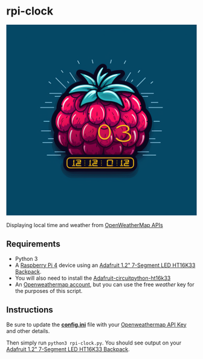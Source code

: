 # rpi-clock

![Vector logo of a Raspberry made to look like it has a digital display and futuristic](rpi-clock-logo.png)

Displaying local time and weather from [OpenWeatherMap APIs](https://openweathermap.org/current/)

## Requirements

- Python 3
- A [Raspberry Pi 4](https://www.raspberrypi.com/products/raspberry-pi-4-model-b/) device using an [Adafruit 1.2" 7-Segment LED HT16K33 Backpack](https://learn.adafruit.com/adafruit-led-backpack/1-2-inch-7-segment-backpack/).
- You will also need to install the [Adafruit-circuitpython-ht16k33](https://github.com/adafruit/Adafruit_CircuitPython_HT16K33)
- An [Openweathermap account](https://home.openweathermap.org/users/sign_up/), but you can use the free _weather_ key for the purposes of this script.

## Instructions

Be sure to update the **[config.ini](config.ini)** file with your [Openweathermap API Key](https://openweathermap.org/api_keys/) and other details.

Then simply run `python3 rpi-clock.py`. You should see output on your [Adafruit 1.2" 7-Segment LED HT16K33 Backpack](https://learn.adafruit.com/adafruit-led-backpack/1-2-inch-7-segment-backpack/).






